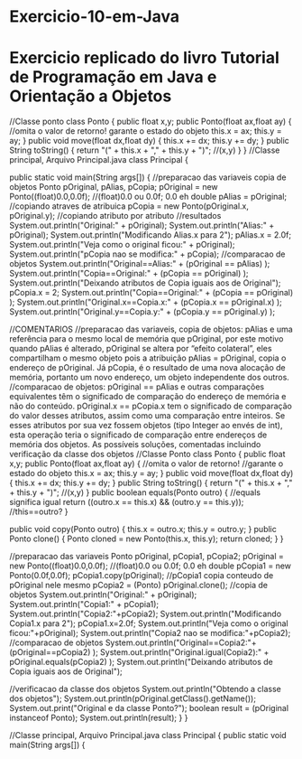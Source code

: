 # Exercicio-10-em-Java
# Exercicio replicado do livro Tutorial de Programação em Java e Orientação a Objetos


//Classe ponto
class Ponto {
public float x,y;
public Ponto(float ax,float ay) { //omita o valor de retorno! garante o estado do objeto
 this.x = ax; this.y = ay;
}
public void move(float dx,float dy) {
 this.x += dx; this.y += dy;
}
public String toString() {
 return "(" + this.x + "," + this.y + ")"; //(x,y)
}
}
//Classe principal, Arquivo Principal.java
class Principal {

public static void main(String args[]) {
//preparacao das variaveis copia de objetos
 Ponto pOriginal, pAlias, pCopia;
 pOriginal = new Ponto((float)0.0,0.0f); //(float)0.0 ou 0.0f; 0.0 eh double
 pAlias = pOriginal; //copiando atraves de atribuica
 pCopia = new Ponto(pOriginal.x, pOriginal.y); //copiando atributo por atributo 
//resultados
 System.out.println("Original:" + pOriginal);
 System.out.println("Alias:" + pOriginal);
 System.out.println("Modificando Alias.x para 2");
 pAlias.x = 2.0f;
 System.out.println("Veja como o original ficou:" + pOriginal);
 System.out.println("pCopia nao se modifica:" + pCopia);
//comparacao de objetos
 System.out.println("Original==Alias:" + (pOriginal == pAlias) );
 System.out.println("Copia==Original:" + (pCopia == pOriginal) );
 System.out.println("Deixando atributos de Copia iguais aos de Original");
 pCopia.x = 2;
 System.out.println("Copia==Original:" + (pCopia == pOriginal) );
 System.out.println("Original.x==Copia.x:" + (pCopia.x == pOriginal.x) );
 System.out.println("Original.y==Copia.y:" + (pCopia.y == pOriginal.y) );
 
 //COMENTARIOS
//preparacao das variaveis, copia de objetos:
pAlias e uma referência para o mesmo local de memória que pOriginal, por este motivo
quando pAlias é alterado, pOriginal se altera por “efeito colateral”, eles compartilham o mesmo
objeto pois a atribuição pAlias = pOriginal, copia o endereço de pOriginal.
Já pCopia, é o resultado de uma nova alocação de memória, portanto um novo endereço, um
objeto independente dos outros. 
//comparacao de objetos:
pOriginal == pAlias e outras comparações equivalentes têm o significado de comparação do
endereço de memória e não do conteúdo.
pOriginal.x == pCopia.x tem o significado de comparação do valor desses atributos, assim
como uma comparação entre inteiros. Se esses atributos por sua vez fossem objetos (tipo Integer ao
envés de int), esta operação teria o significado de comparação entre endereços de memória dos
objetos.
As possíveis soluções, comentadas incluindo verificação da classe dos objetos
//Classe Ponto
class Ponto {
public float x,y;
public Ponto(float ax,float ay) { //omita o valor de retorno!
//garante o estado do objeto
this.x = ax; this.y = ay;
}
public void move(float dx,float dy) {
this.x += dx; this.y += dy;
}
public String toString() {
return "(" + this.x + "," + this.y + ")"; //(x,y)
}
public boolean equals(Ponto outro) { //equals significa igual
return ((outro.x == this.x) && (outro.y == this.y)); //this==outro?
}
 
 public void copy(Ponto outro) {
 this.x = outro.x;
 this.y = outro.y;
 }
 public Ponto clone() {
 Ponto cloned = new Ponto(this.x, this.y);
 return cloned;
 }
} 

//preparacao das variaveis
 Ponto pOriginal, pCopia1, pCopia2;
 pOriginal = new Ponto((float)0.0,0.0f); //(float)0.0 ou 0.0f; 0.0 eh double
 pCopia1 = new Ponto(0.0f,0.0f);
 pCopia1.copy(pOriginal); //pCopia1 copia conteudo de pOriginal nele mesmo
 pCopia2 = (Ponto) pOriginal.clone();
//copia de objetos
 System.out.println("Original:" + pOriginal);
 System.out.println("Copia1:" + pCopia1);
 System.out.println("Copia2:"+pCopia2);
 System.out.println("Modificando Copia1.x para 2");
 pCopia1.x=2.0f;
 System.out.println("Veja como o original ficou:"+pOriginal);
 System.out.println("Copia2 nao se modifica:"+pCopia2);
//comparacao de objetos
 System.out.println("Original==Copia2:"+(pOriginal==pCopia2) );
 System.out.println("Original.igual(Copia2):" + pOriginal.equals(pCopia2) );
 System.out.println("Deixando atributos de Copia iguais aos de Original");
 
//verificacao da classe dos objetos
 System.out.println("Obtendo a classe dos objetos");
 System.out.println(pOriginal.getClass().getName());
 System.out.print("Original e da classe Ponto?");
 boolean result = (pOriginal instanceof Ponto);
 System.out.println(result);
 }
}

//Classe principal, Arquivo Principal.java
class Principal {
public static void main(String args[]) {
